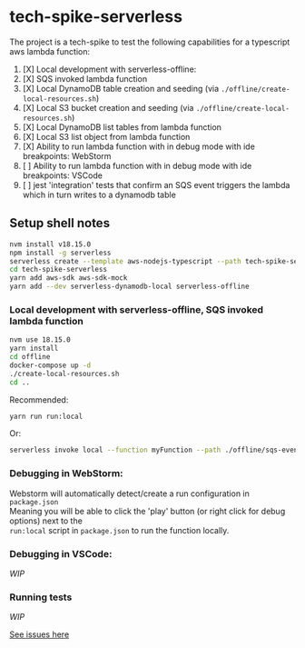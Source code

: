 # tech-spike-serverless

The project is a tech-spike to test the following capabilities for a typescript aws lambda function:

1. [X] Local development with serverless-offline:
1. [X] SQS invoked lambda function
1. [X] Local DynamoDB table creation and seeding (via `./offline/create-local-resources.sh`)
1. [X] Local S3 bucket creation and seeding (via `./offline/create-local-resources.sh`)
1. [X] Local DynamoDB list tables from lambda function
1. [X] Local S3 list object from lambda function
1. [X] Ability to run lambda function with in debug mode with ide breakpoints: WebStorm
1. [ ] Ability to run lambda function with in debug mode with ide breakpoints: VSCode
1. [ ] jest 'integration' tests that confirm an SQS event triggers the lambda which in turn writes to a dynamodb table

## Setup shell notes

```bash
nvm install v18.15.0
npm install -g serverless
serverless create --template aws-nodejs-typescript --path tech-spike-serverless
cd tech-spike-serverless
yarn add aws-sdk aws-sdk-mock 
yarn add --dev serverless-dynamodb-local serverless-offline
```

### Local development with serverless-offline, SQS invoked lambda function

```bash
nvm use 18.15.0
yarn install
cd offline
docker-compose up -d
./create-local-resources.sh
cd ..
```
Recommended:

```bash
yarn run run:local
```

Or:

```bash
serverless invoke local --function myFunction --path ./offline/sqs-event.json
```

### Debugging in WebStorm:

Webstorm will automatically detect/create a run configuration in `package.json`\
Meaning you will be able to click the 'play' button (or right click for debug options) next to the\
`run:local` script in `package.json` to run the function locally.

### Debugging in VSCode:

_WIP_

### Running tests

_WIP_

[See issues here](https://github.com/camstuart/tech-spike-serverless/issues)